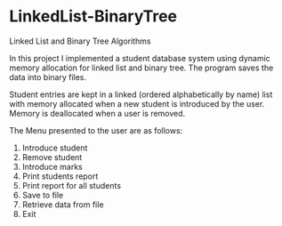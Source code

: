 # LinkedList-BinaryTree
Linked List and Binary Tree Algorithms


In this project I implemented a student database system using dynamic memory allocation for linked list and binary tree. The program saves the data into binary files. 

Student entries are kept in a linked (ordered alphabetically by name) list with memory allocated when a new student is introduced by the user. Memory is deallocated when a user is removed.

The Menu presented to the user are as follows:
1) Introduce student
2) Remove student
3) Introduce marks
4) Print students report
5) Print report for all students
6) Save to file
7) Retrieve data from file
8) Exit


